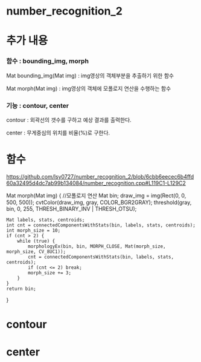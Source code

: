 # number_recognition_2
 
# 추가 내용
### 함수 : bounding_img, morph
Mat bounding_img(Mat img) : img영상의 객체부분을 추출하기 위한 함수

Mat morph(Mat img) : img영상의 객체에 모폴로지 연산을 수행하는 함수

### 기능 : contour, center
contour : 외곽선의 갯수를 구하고 예상 결과를 출력한다.

center : 무게중심의 위치를 비율(%)로 구한다.

# 함수
https://github.com/lsy0727/number_recognition_2/blob/6cbb6eecec6b4ffd60a32495d4dc7ab99b134084/number_recognition.cpp#L119C1-L129C2

Mat morph(Mat img) {	//모폴로지 연산
	Mat bin;
	draw_img = img(Rect(0, 0, 500, 500));
	cvtColor(draw_img, gray, COLOR_BGR2GRAY);
	threshold(gray, bin, 0, 255, THRESH_BINARY_INV | THRESH_OTSU);


	Mat labels, stats, centroids;
	int cnt = connectedComponentsWithStats(bin, labels, stats, centroids);
	int morph_size = 10;
	if (cnt > 2) {
		while (true) {
			morphologyEx(bin, bin, MORPH_CLOSE, Mat(morph_size, morph_size, CV_8UC1));
			cnt = connectedComponentsWithStats(bin, labels, stats, centroids);
			if (cnt <= 2) break;
			morph_size += 3;
		}
	}
	return bin;
}
# contour


# center
